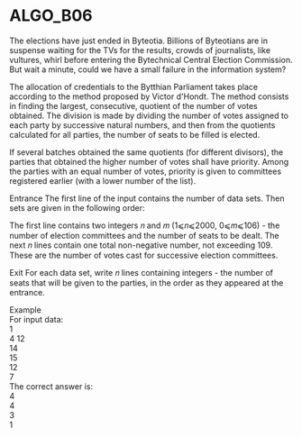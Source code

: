 # ALGO_B06
The elections have just ended in Byteotia. Billions of Byteotians are in suspense waiting for the TVs for the results, crowds of journalists, like vultures, whirl before entering the Bytechnical Central Election Commission. But wait a minute, could we have a small failure in the information system?

The allocation of credentials to the Bytthian Parliament takes place according to the method proposed by Victor d'Hondt. The method consists in finding the largest, consecutive, quotient of the number of votes obtained. The division is made by dividing the number of votes assigned to each party by successive natural numbers, and then from the quotients calculated for all parties, the number of seats to be filled is elected.

If several batches obtained the same quotients (for different divisors), the parties that obtained the higher number of votes shall have priority. Among the parties with an equal number of votes, priority is given to committees registered earlier (with a lower number of the list).

Entrance
The first line of the input contains the number of data sets. Then sets are given in the following order:

The first line contains two integers 𝑛 and 𝑚 (1⩽𝑛⩽2000, 0⩽𝑚⩽106) - the number of election committees and the number of seats to be dealt. The next 𝑛 lines contain one total non-negative number, not exceeding 109. These are the number of votes cast for successive election committees.

Exit
For each data set, write 𝑛 lines containing integers - the number of seats that will be given to the parties, in the order as they appeared at the entrance.

Example  
For input data:   
1  
4 12  
14  
15  
12  
7  
The correct answer is:  
4  
4  
3   
1  
